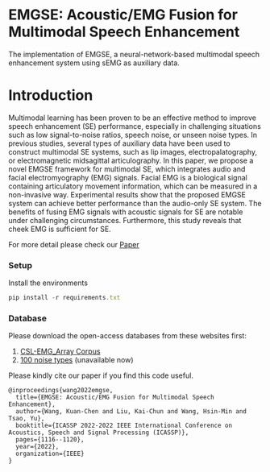# EMGSE: Acoustic/EMG Fusion for Multimodal Speech Enhancement

The implementation of EMGSE, a neural-network-based multimodal speech enhancement system using sEMG as auxiliary data.

# Introduction
Multimodal learning has been proven to be an effective method to improve speech enhancement (SE) performance, especially in challenging situations such as low signal-to-noise ratios, speech noise, or unseen noise types. In previous studies, several types of auxiliary data have been used to construct multimodal SE systems, such as lip images, electropalatography, or electromagnetic midsagittal articulography. In this paper, we propose a novel EMGSE framework for multimodal SE, which integrates audio and facial electromyography (EMG) signals. Facial EMG is a biological signal containing articulatory movement information, which can be measured in a non-invasive way. Experimental results show that the proposed EMGSE system can achieve better performance than the audio-only SE system. The benefits of fusing EMG signals with acoustic signals for SE are notable under challenging circumstances. Furthermore, this study reveals that cheek EMG is sufficient for SE.

For more detail please check our <a href="https://ieeexplore.ieee.org/document/9747179" target="_blank">Paper</a>

### Setup ###

Install the environments 
 ``` js
 pip install -r requirements.txt
 ```

### Database ###

Please download the open-access databases from these websites first:

1. [CSL-EMG_Array Corpus](https://www.uni-bremen.de/csl/forschung/lautlose-sprachkommunikation/csl-emg-array-corpus) 
2. [100 noise types](http://web.cse.ohio-state.edu/pnl/corpus/HuNonspeech/HuCorpus.html) (unavailable now)



Please kindly cite our paper if you find this code useful.

    @inproceedings{wang2022emgse,
      title={EMGSE: Acoustic/EMG Fusion for Multimodal Speech Enhancement},
      author={Wang, Kuan-Chen and Liu, Kai-Chun and Wang, Hsin-Min and Tsao, Yu},
      booktitle={ICASSP 2022-2022 IEEE International Conference on Acoustics, Speech and Signal Processing (ICASSP)},
      pages={1116--1120},
      year={2022},
      organization={IEEE}
    }
